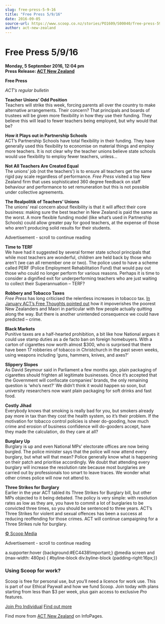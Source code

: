 ```yaml
---
slug: free-press-5-9-16
title: "Free Press 5/9/16"
date: 2016-09-05
source-url: https://www.scoop.co.nz/stories/PO1609/S00040/free-press-5916.htm
author: act-new-zealand
---
```

Free Press 5/9/16
=================

**Monday, 5 September 2016, 12:04 pm**  
**Press Release: [ACT New Zealand](https://info.scoop.co.nz/ACT_New_Zealand)**

**Free Press**

_ACT’s regular bulletin_  

  
**Teacher Unions’ Odd Position**  
Teachers will strike this week, forcing parents all over the country to make alternative arrangements. Their concern? That principals and boards of trustees will be given more flexibility in how they use their funding. They believe this will lead to fewer teachers being employed, but why would that be?

**How it Plays out in Partnership Schools**  
ACT’s Partnership Schools have total flexibility in their funding. They have generally used this flexibility to economise on material things and employ more teachers. It is not clear why the teacher unions believe state schools would use flexibility to employ fewer teachers, unless…

**Not All Teachers Are Created Equal**  
The unions’ job (not the teachers’) is to ensure all teachers get the same rigid pay scale regardless of performance. _Free Press_ visited a top New Zealand firm that uses sophisticated 360 degree feedback on staff behaviour and performance to set remuneration but this is not possible under collective agreements.

**The Realpolitik of Teachers’ Unions**  
The unions’ real concern about flexibility is that it will affect their core business: making sure the best teacher in New Zealand is paid the same as the worst. A more flexible funding model (like what’s used in Partnership Schools) could allow greater pay for good teachers, at the expense of those who aren’t producing solid results for their students.

Advertisement - scroll to continue reading





**Time to TERF**  
We have had it suggested by several former state school principals that while most teachers are wonderful, children are held back by those who aren’t (we can all remember one or two). The police used to have a scheme called PERF (Police Employment Rehabilitation Fund) that would pay out those who could no longer perform for various reasons. Perhaps it is time to consider a dignified exit for underperforming teachers who are just waiting to collect their Superannuation – TERF?

**Robbery and Tobacco Taxes**  
_Free Press_ has long criticised the relentless increases in tobacco tax. [In January ACT’s Free Thoughts pointed out](http://www.act.org.nz/sites/all/modules/civicrm/extern/url.php?u=14564&qid=3593968) how it impoverishes the poorest New Zealanders and Maori in particular with few people actually quitting along the way. But there is another unintended consequence we could have predicted – crime.

**Black Markets**  
Punitive taxes are a half-hearted prohibition, a bit like how National argues it could use stamp duties as a de facto ban on foreign homebuyers. With a carton of cigarettes now worth almost $300, who is surprised that there have been 17 robberies of tobacco in Christchurch in the past seven weeks, using weapons including ‘guns, hammers, knives, and axes?’

**Slippery Slopes**  
As David Seymour said in Parliament a few months ago, plain packaging of cigarettes should frighten all legitimate businesses. Once it’s accepted that the Government will confiscate companies’ brands, the only remaining question is ‘who’s next?’ We didn’t think it would happen so soon, but university researchers now want plain packaging for soft drinks and fast food.

**Costly Jihad**  
Everybody knows that smoking is really bad for you, but smokers already pay more in tax than they cost the health system, so it’s their problem. If the motivation for tobacco control policies is sheer do-gooding, how much crime and erosion of business confidence will do-gooders accept, have they made the calculation, do they care at all?

**Burglary Up**  
Burglary is up and even National MPs’ electorate offices are now being burgled. The police minister says that the police will now attend every burglary, but what will that mean? Police generally know what is happening on their patch and prioritise accordingly. We doubt that attending every burglary will increase the resolution rate because most burglaries are carried out by professionals too smart to leave traces. We wonder what other crimes police will now not attend to.

**Three Strikes for Burglary**  
Earlier in the year ACT tabled its Three Strikes for Burglary bill, but other MPs objected to it being debated. The policy is very simple: with resolution rates as low as they are, you have to commit a lot of burglaries to be convicted three times, so you should be sentenced to three years. ACT’s Three Strikes for violent and sexual offences has been a success at reducing reoffending for those crimes. ACT will continue campaigning for a Three Strikes rule for burglary.

[© Scoop Media](http://www.scoop.co.nz/about/terms.html)  

Advertisement - scroll to continue reading



a.supporter:hover {background:#EC4438!important;} @media screen and (max-width: 480px) { #byline-block div.byline-block {padding-right:16px;}}

### Using Scoop for work?

Scoop is free for personal use, but you’ll need a licence for work use. This is part of our Ethical Paywall and how we fund Scoop. Join today with plans starting from less than $3 per week, plus gain access to exclusive _Pro_ features.  
  
[Join Pro Individual](https://pro.scoop.co.nz/Individual/?from=ProIn24) [Find out more](https://pro.scoop.co.nz/using-scoop-for-work/?from=ProIn24)

Find more from [ACT New Zealand](https://info.scoop.co.nz/ACT_New_Zealand) on InfoPages.